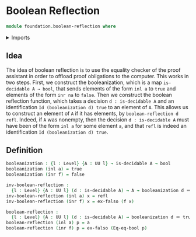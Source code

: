 # Boolean Reflection

```agda
module foundation.boolean-reflection where
```

<details><summary>Imports</summary>

```agda
open import foundation.booleans
open import foundation.coproduct-types
open import foundation.decidable-types
open import foundation.empty-types
open import foundation.identity-types
open import foundation.universe-levels
```

</details>

## Idea

The idea of boolean reflection is to use the equality checker of the proof
assistant in order to offload proof obligations to the computer. This works in
two steps. First, we construct the booleanization, which is a map
`is-decidable A → bool`, that sends elements of the form `inl a` to `true` and
elements of the form `inr na` to `false`. Then we construct the boolean
reflection function, which takes a decision `d : is-decidable A` and an
identification `Id (booleanization d) true` to an element of `A`. This allows us
to construct an element of `A` if it has elements, by
`boolean-reflection d refl`. Indeed, if `A` was nonempty, then the decision
`d : is-decidable A` must have been of the form `inl a` for some element `a`,
and that `refl` is indeed an identification `Id (booleanization d) true`.

## Definition

```agda
booleanization : {l : Level} {A : UU l} → is-decidable A → bool
booleanization (inl a) = true
booleanization (inr f) = false

inv-boolean-reflection :
  {l : Level} {A : UU l} (d : is-decidable A) → A → booleanization d ＝ true
inv-boolean-reflection (inl a) x = refl
inv-boolean-reflection (inr f) x = ex-falso (f x)

boolean-reflection :
  {l : Level} {A : UU l} (d : is-decidable A) → booleanization d ＝ true → A
boolean-reflection (inl a) p = a
boolean-reflection (inr f) p = ex-falso (Eq-eq-bool p)
```
